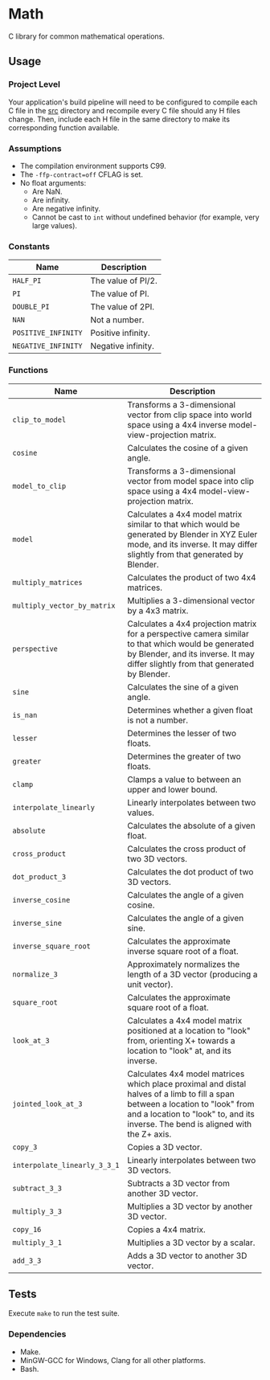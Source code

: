 # Math

C library for common mathematical operations.

## Usage

### Project Level

Your application's build pipeline will need to be configured to compile each C
file in the [src](./src) directory and recompile every C file should any H files
change.  Then, include each H file in the same directory to make its
corresponding function available.

### Assumptions

- The compilation environment supports C99.
- The `-ffp-contract=off` CFLAG is set.
- No float arguments:
  - Are NaN.
  - Are infinity.
  - Are negative infinity.
  - Cannot be cast to `int` without undefined behavior (for example, very large
    values).

### Constants

| Name                | Description        |
| ------------------- | ------------------ |
| `HALF_PI`           | The value of PI/2. |
| `PI`                | The value of PI.   |
| `DOUBLE_PI`         | The value of 2PI.  |
| `NAN`               | Not a number.      |
| `POSITIVE_INFINITY` | Positive infinity. |
| `NEGATIVE_INFINITY` | Negative infinity. |

### Functions

| Name                         | Description                                                                                                                                                                                                          |
| ---------------------------- | -------------------------------------------------------------------------------------------------------------------------------------------------------------------------------------------------------------------- |
| `clip_to_model`              | Transforms a 3-dimensional vector from clip space into world space using a 4x4 inverse model-view-projection matrix.                                                                                                 |
| `cosine`                     | Calculates the cosine of a given angle.                                                                                                                                                                              |
| `model_to_clip`              | Transforms a 3-dimensional vector from model space into clip space using a 4x4 model-view-projection matrix.                                                                                                         |
| `model`                      | Calculates a 4x4 model matrix similar to that which would be generated by Blender in XYZ Euler mode, and its inverse.  It may differ slightly from that generated by Blender.                                        |
| `multiply_matrices`          | Calculates the product of two 4x4 matrices.                                                                                                                                                                          |
| `multiply_vector_by_matrix`  | Multiplies a 3-dimensional vector by a 4x3 matrix.                                                                                                                                                                   |
| `perspective`                | Calculates a 4x4 projection matrix for a perspective camera similar to that which would be generated by Blender, and its inverse.  It may differ slightly from that generated by Blender.                            |
| `sine`                       | Calculates the sine of a given angle.                                                                                                                                                                                |
| `is_nan`                     | Determines whether a given float is not a number.                                                                                                                                                                    |
| `lesser`                     | Determines the lesser of two floats.                                                                                                                                                                                 |
| `greater`                    | Determines the greater of two floats.                                                                                                                                                                                |
| `clamp`                      | Clamps a value to between an upper and lower bound.                                                                                                                                                                  |
| `interpolate_linearly`       | Linearly interpolates between two values.                                                                                                                                                                            |
| `absolute`                   | Calculates the absolute of a given float.                                                                                                                                                                            |
| `cross_product`              | Calculates the cross product of two 3D vectors.                                                                                                                                                                      |
| `dot_product_3`              | Calculates the dot product of two 3D vectors.                                                                                                                                                                        |
| `inverse_cosine`             | Calculates the angle of a given cosine.                                                                                                                                                                              |
| `inverse_sine`               | Calculates the angle of a given sine.                                                                                                                                                                                |
| `inverse_square_root`        | Calculates the approximate inverse square root of a float.                                                                                                                                                           |
| `normalize_3`                | Approximately normalizes the length of a 3D vector (producing a unit vector).                                                                                                                                        |
| `square_root`                | Calculates the approximate square root of a float.                                                                                                                                                                   |
| `look_at_3`                  | Calculates a 4x4 model matrix positioned at a location to "look" from, orienting X+ towards a location to "look" at, and its inverse.                                                                                |
| `jointed_look_at_3`          | Calculates 4x4 model matrices which place proximal and distal halves of a limb to fill a span between a location to "look" from and a location to "look" to, and its inverse.  The bend is aligned with the Z+ axis. |
| `copy_3`                     | Copies a 3D vector.                                                                                                                                                                                                  |
| `interpolate_linearly_3_3_1` | Linearly interpolates between two 3D vectors.                                                                                                                                                                        |
| `subtract_3_3`               | Subtracts a 3D vector from another 3D vector.                                                                                                                                                                        |
| `multiply_3_3`               | Multiplies a 3D vector by another 3D vector.                                                                                                                                                                         |
| `copy_16`                    | Copies a 4x4 matrix.                                                                                                                                                                                                 |
| `multiply_3_1`               | Multiplies a 3D vector by a scalar.                                                                                                                                                                                  |
| `add_3_3`                    | Adds a 3D vector to another 3D vector.                                                                                                                                                                               |

## Tests

Execute `make` to run the test suite.

### Dependencies

- Make.
- MinGW-GCC for Windows, Clang for all other platforms.
- Bash.
